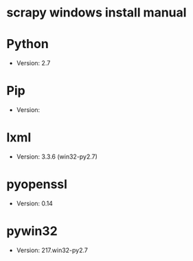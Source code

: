 # scrapy windows install manual

# Python

* Version: 2.7

# Pip

* Version: 

# lxml

* Version: 3.3.6 (win32-py2.7)

# pyopenssl

* Version: 0.14

# pywin32

* Version: 217.win32-py2.7

